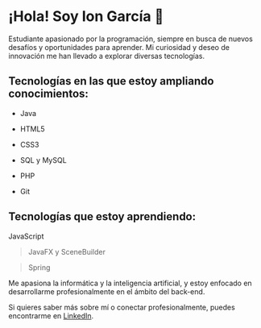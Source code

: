 # ¡Hola! Soy Ion García 👋

Estudiante apasionado por la programación, siempre en busca de nuevos desafíos y oportunidades para aprender. Mi curiosidad y deseo de innovación me han llevado a explorar diversas tecnologías.

## Tecnologías en las que estoy ampliando conocimientos:</span>  

- Java

- HTML5

- CSS3

- SQL y MySQL

- PHP

- Git

## Tecnologías  que estoy aprendiendo: 

JavaScript

>JavaFX y SceneBuilder

>Spring

Me apasiona la informática y la inteligencia artificial, y estoy enfocado en desarrollarme profesionalmente en el ámbito del back-end.

Si quieres saber más sobre mí o conectar profesionalmente, puedes encontrarme en [LinkedIn](https://www.linkedin.com/in/ion-garc%C3%ADa-rodr%C3%ADguez-b278502b4/).
